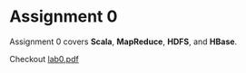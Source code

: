 # Assignment 0

Assignment 0 covers **Scala**, **MapReduce**, **HDFS**, and **HBase**.

Checkout [lab0.pdf](https://github.com/alishibli97/Data-Intensive/blob/main/lab0/lab0.pdf)
